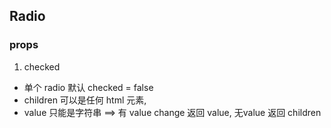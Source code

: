 ## Radio

### props

1. checked
- 单个 radio 默认 checked = false
- children 可以是任何 html 元素,
- value 只能是字符串 ==> 有 value change 返回 value, 无value 返回 children
